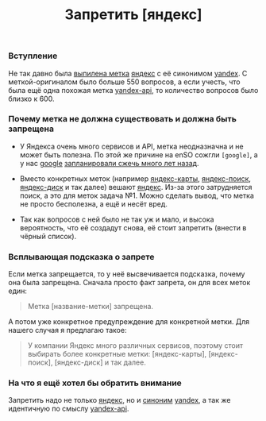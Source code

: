 ﻿---
title: "Запретить [яндекс]"
se.owner.user_id: 532877
se.owner.display_name: "Зонтик"
se.owner.link: "https://ru.meta.stackoverflow.com/users/532877/%d0%97%d0%be%d0%bd%d1%82%d0%b8%d0%ba"
se.link: "https://ru.meta.stackoverflow.com/questions/13127/%d0%97%d0%b0%d0%bf%d1%80%d0%b5%d1%82%d0%b8%d1%82%d1%8c-%d1%8f%d0%bd%d0%b4%d0%b5%d0%ba%d1%81"
se.question_id: 13127
se.post_type: question
---
<h3>Вступление</h3>
<p>Не так давно была <a href="https://ru.meta.stackoverflow.com/q/13068/532877">выпилена метка</a> <a href="https://ru.stackoverflow.com/questions/tagged/%d1%8f%d0%bd%d0%b4%d0%b5%d0%ba%d1%81" class="post-tag" title="показать вопросы с меткой [яндекс]" aria-label="показать вопросы с меткой [яндекс]" rel="tag" aria-labelledby="tag-яндекс-tooltip-container">яндекс</a> с её синонимом <a href="https://ru.stackoverflow.com/questions/tagged/yandex" class="post-tag" title="показать вопросы с меткой [yandex]" aria-label="показать вопросы с меткой [yandex]" rel="tag" aria-labelledby="tag-yandex-tooltip-container">yandex</a>. С меткой-оригиналом было больше 550 вопросов, а если учесть, что была ещё одна похожая метка <a href="https://ru.stackoverflow.com/questions/tagged/yandex-api" class="post-tag" title="показать вопросы с меткой [yandex-api]" aria-label="показать вопросы с меткой [yandex-api]" rel="tag" aria-labelledby="tag-yandex-api-tooltip-container">yandex-api</a>, то количество вопросов было близко к 600.</p>
<h3>Почему метка не должна существовать и должна быть запрещена</h3>
<ul>
<li><p>У Яндекса очень много сервисов и API, метка неодназначна и не может быть полезна. По этой же причине на enSO сожгли <code>[google]</code>, а у нас <a href="https://ru.stackoverflow.com/questions/tagged/google" class="post-tag" title="показать вопросы с меткой [google]" aria-label="показать вопросы с меткой [google]" rel="tag" aria-labelledby="tag-google-tooltip-container">google</a> <a href="https://ru.meta.stackoverflow.com/q/320/532877">запланировали сжечь много лет назад</a>.</p>
</li>
<li><p>Вместо конкретных меток (например <a href="https://ru.stackoverflow.com/questions/tagged/%d1%8f%d0%bd%d0%b4%d0%b5%d0%ba%d1%81-%d0%ba%d0%b0%d1%80%d1%82%d1%8b" class="post-tag" title="показать вопросы с меткой [яндекс-карты]" aria-label="показать вопросы с меткой [яндекс-карты]" rel="tag" aria-labelledby="tag-яндекс-карты-tooltip-container">яндекс-карты</a>, <a href="https://ru.stackoverflow.com/questions/tagged/%d1%8f%d0%bd%d0%b4%d0%b5%d0%ba%d1%81-%d0%bf%d0%be%d0%b8%d1%81%d0%ba" class="post-tag" title="показать вопросы с меткой [яндекс-поиск]" aria-label="показать вопросы с меткой [яндекс-поиск]" rel="tag" aria-labelledby="tag-яндекс-поиск-tooltip-container">яндекс-поиск</a>, <a href="https://ru.stackoverflow.com/questions/tagged/%d1%8f%d0%bd%d0%b4%d0%b5%d0%ba%d1%81-%d0%b4%d0%b8%d1%81%d0%ba" class="post-tag" title="показать вопросы с меткой [яндекс-диск]" aria-label="показать вопросы с меткой [яндекс-диск]" rel="tag" aria-labelledby="tag-яндекс-диск-tooltip-container">яндекс-диск</a> и так далее) вешают <a href="https://ru.stackoverflow.com/questions/tagged/%d1%8f%d0%bd%d0%b4%d0%b5%d0%ba%d1%81" class="post-tag" title="показать вопросы с меткой [яндекс]" aria-label="показать вопросы с меткой [яндекс]" rel="tag" aria-labelledby="tag-яндекс-tooltip-container">яндекс</a>. Из-за этого затрудняется поиск, а это для меток задача №1. Можно сделать вывод, что метка не просто бесполезна, а ещё и несёт вред.</p>
</li>
<li><p>Так как вопросов с ней было не так уж и мало, и высока вероятность, что её создадут снова, её стоит запретить (внести в чёрный список).</p>
</li>
</ul>
<h3>Всплывающая подсказка о запрете</h3>
<p>Если метка запрещается, то у неё высвечивается подсказка, почему она была запрещена. Сначала просто факт запрета, он для всех меток един:</p>
<blockquote>
<p>Метка [название-метки] запрещена.</p>
</blockquote>
<p>А потом уже конкретное предупреждение для конкретной метки. Для нашего случая я предлагаю такое:</p>
<blockquote>
<p>У компании Яндекс много различных сервисов, поэтому стоит выбирать более конкретные метки: [яндекс-карты], [яндекс-поиск], [яндекс-диск] и так далее.</p>
</blockquote>
<h3>На что я ещё хотел бы обратить внимание</h3>
<p>Запретить надо не только <a href="https://ru.stackoverflow.com/questions/tagged/%d1%8f%d0%bd%d0%b4%d0%b5%d0%ba%d1%81" class="post-tag" title="показать вопросы с меткой [яндекс]" aria-label="показать вопросы с меткой [яндекс]" rel="tag" aria-labelledby="tag-яндекс-tooltip-container">яндекс</a>, но и <a href="https://ru.meta.stackoverflow.com/q/13068/532877">синоним</a> <a href="https://ru.stackoverflow.com/questions/tagged/yandex" class="post-tag" title="показать вопросы с меткой [yandex]" aria-label="показать вопросы с меткой [yandex]" rel="tag" aria-labelledby="tag-yandex-tooltip-container">yandex</a>, а так же идентичную по смыслу <a href="https://ru.stackoverflow.com/questions/tagged/yandex-api" class="post-tag" title="показать вопросы с меткой [yandex-api]" aria-label="показать вопросы с меткой [yandex-api]" rel="tag" aria-labelledby="tag-yandex-api-tooltip-container">yandex-api</a>.</p>
